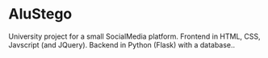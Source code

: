 # AluStego

University project for a small SocialMedia platform. Frontend in HTML, CSS, Javscript (and JQuery). Backend in Python (Flask) with a database..
